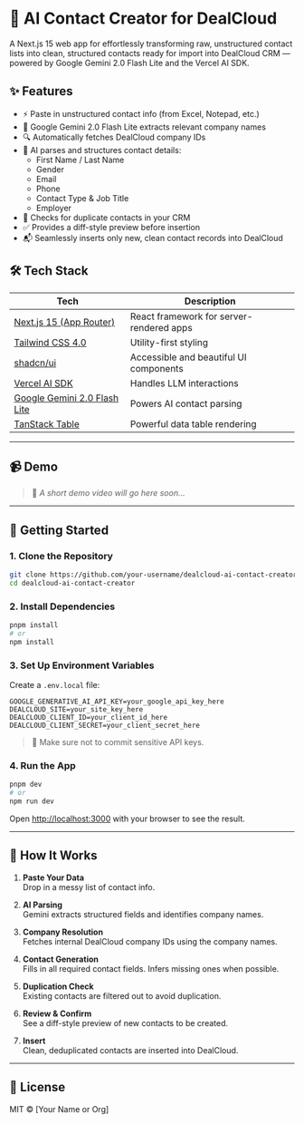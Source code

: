 # 🤖 AI Contact Creator for DealCloud

A Next.js 15 web app for effortlessly transforming raw, unstructured contact lists into clean, structured contacts ready for import into DealCloud CRM — powered by Google Gemini 2.0 Flash Lite and the Vercel AI SDK.

## ✨ Features

- ⚡️ Paste in unstructured contact info (from Excel, Notepad, etc.)
- 🧠 Google Gemini 2.0 Flash Lite extracts relevant company names
- 🔍 Automatically fetches DealCloud company IDs
- 🧬 AI parses and structures contact details:
  - First Name / Last Name
  - Gender
  - Email
  - Phone
  - Contact Type & Job Title
  - Employer
- 🔁 Checks for duplicate contacts in your CRM
- ✅ Provides a diff-style preview before insertion
- 📬 Seamlessly inserts only new, clean contact records into DealCloud

## 🛠️ Tech Stack

| Tech | Description |
|------|-------------|
| [Next.js 15 (App Router)](https://nextjs.org/docs) | React framework for server-rendered apps |
| [Tailwind CSS 4.0](https://tailwindcss.com/) | Utility-first styling |
| [shadcn/ui](https://ui.shadcn.com/) | Accessible and beautiful UI components |
| [Vercel AI SDK](https://sdk.vercel.ai/docs) | Handles LLM interactions |
| [Google Gemini 2.0 Flash Lite](https://deepmind.google/technologies/gemini/) | Powers AI contact parsing |
| [TanStack Table](https://tanstack.com/table) | Powerful data table rendering |

---

## 📹 Demo

> 🎥 _A short demo video will go here soon..._

<!-- Replace the link below with your video when ready -->
<!-- ![Demo](demo-video-placeholder.gif) -->

---

## 🚀 Getting Started

### 1. Clone the Repository

```bash
git clone https://github.com/your-username/dealcloud-ai-contact-creator.git
cd dealcloud-ai-contact-creator
```

### 2. Install Dependencies

```bash
pnpm install
# or
npm install
```

### 3. Set Up Environment Variables

Create a `.env.local` file:

```env
GOOGLE_GENERATIVE_AI_API_KEY=your_google_api_key_here
DEALCLOUD_SITE=your_site_key_here
DEALCLOUD_CLIENT_ID=your_client_id_here
DEALCLOUD_CLIENT_SECRET=your_client_secret_here
```

> 🔐 Make sure not to commit sensitive API keys.

### 4. Run the App

```bash
pnpm dev
# or
npm run dev
```

Open [http://localhost:3000](http://localhost:3000) with your browser to see the result.

---

## 🧪 How It Works

1. **Paste Your Data**  
   Drop in a messy list of contact info.

2. **AI Parsing**  
   Gemini extracts structured fields and identifies company names.

3. **Company Resolution**  
   Fetches internal DealCloud company IDs using the company names.

4. **Contact Generation**  
   Fills in all required contact fields. Infers missing ones when possible.

5. **Duplication Check**  
   Existing contacts are filtered out to avoid duplication.

6. **Review & Confirm**  
   See a diff-style preview of new contacts to be created.

7. **Insert**  
   Clean, deduplicated contacts are inserted into DealCloud.

---

## 📄 License

MIT © [Your Name or Org]
